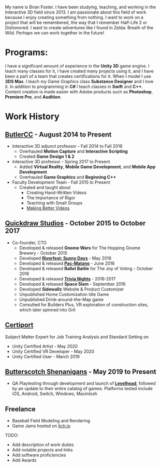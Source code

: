 My name is Brian Foster. I have been studying, teaching, and working in the Interactive 3D field since 2013. I am passionate about this field of work because I enjoy creating something from nothing. I want to work on a project that will be remembered, the way that I remember Half-Life 2 or Dishonored. I want to create adventures like I found in Zelda: Breath of the Wild. Perhaps we can work together in the future!

# Programs:

I have a significant amount of experience in the **Unity 3D** game engine. I teach many classes for it, I have created many projects using it, and I have been a part of a team that creates certifications for it.
When I model I use **3DS Max**. I teach my Game Graphics class **Substance Designer** and I love it. In addition to programming in **C#** I teach classes in **Swift** and **C++**. Content creation is made easier with Adobe products such as **Photoshop**, **Premiere Pro**, and **Audition**.

# Work History

## [ButlerCC](https://www.butlercc.edu/info/201155/interactive-digital-and-3d-technology) - August 2014 to Present

- Interactive 3D adjunct professor - Fall 2014 to Fall 2016
	- Overhauled **Motion Capture** and **Interactive Scripting**
	- Created **Game Design 1 & 2**
- Interactive 3D professor - Spring 2017 to Present
	- Added **Virtual Reality**, **Mobile Game Development**, and **Mobile App Development**
	- Overhauled **Game Graphics** and **Beginning C++**
- Faculty Development Team - Fall 2015 to Present
	- Created and taught about 
		- Creating Hand-Written Videos
		- The Importance of Rigor
		- Teaching with Small Groups
		- [Making Better Videos](http://brianisbrilliant.com/bettervideos)


## [Quickdraw Studios](http://quickdrawstud.io/) - October 2015 to October 2017

- Co-founder, CTO
	- Developed & released **Gnome Wars** for The Hopping Gnome Brewery - October 2015
	- Developed [**Riverfest: Sunny Days**](https://www.youtube.com/watch?v=7TzLhonLQy8) - May 2016
	- Developed & released [**Pac-Matano**](https://www.facebook.com/events/district-marketplace/pac-matano/1070569443022550/) - June 2016
	- Developed & released **Ballot Battle** for The Joy of Voting - October 2016
	- Developed & released [**Trivia Nights**](https://www.quickdrawtrivia.com/) - 2016-2017 
	- Developed & released **Space Slam** - September 2016
	- Developed **Sidewallz** Website & Product Customizer
	- Unpublished Home Customization Idle Game
	- Unpublished Drink-around-the-Map game
	- Consulted for Builders Plus, VR exploration of construction sites, which later spinned into Grit
	


## [Certiport ](https://certiport.pearsonvue.com/Certifications/Unity)

Subject Matter Expert for Job Training Analysis and Standard Setting on 

- Unity Certified Artist - May 2020
- Unity Certified VR Developer - May 2020
- Unity Certified User - March 2019

## [Butterscotch Shenanigans](https://www.bscotch.net/games) - May 2019 to Present

- QA Playtesting through development and launch of [**Levelhead**](https://www.bscotch.net/games/levelhead), followed by an update to their entire catalog of games. Platforms tested include iOS, Android, Switch, Windows, Macintosh

## Freelance

- Baseball Field Modeling and Rendering
- Game Jams hosted on [itch.io](https://brianisbrilliant.itch.io/)

TODO:
- Add description of work duties
- Add notable projects and links
- Add software proficiencies
- Add Awards
